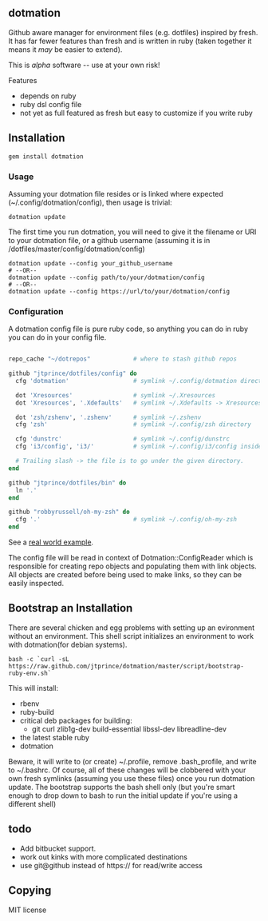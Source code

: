 ## dotmation

Github aware manager for environment files (e.g. dotfiles) inspired by fresh.
It has far fewer features than fresh and is written in ruby (taken together it
means it *may* be easier to extend).

This is *alpha* software -- use at your own risk!

Features
* depends on ruby
* ruby dsl config file
* not yet as full featured as fresh but easy to customize if you write ruby

## Installation

    gem install dotmation

### Usage

Assuming your dotmation file resides or is linked where expected
(~/.config/dotmation/config), then usage is trivial:

    dotmation update

The first time you run dotmation, you will need to give it the filename or URI
to your dotmation file, or a github username (assuming it is in
<user>/dotfiles/master/config/dotmation/config)

    dotmation update --config your_github_username
    # --OR--
    dotmation update --config path/to/your/dotmation/config
    # --OR--
    dotmation update --config https://url/to/your/dotmation/config

### Configuration

A dotmation config file is pure ruby code, so anything you can do in ruby you
can do in your config file.  
```ruby

repo_cache "~/dotrepos"            # where to stash github repos

github "jtprince/dotfiles/config" do  
  cfg 'dotmation'                  # symlink ~/.config/dotmation directory

  dot 'Xresources'                 # symlink ~/.Xresources
  dot 'Xresources', '.Xdefaults'   # symlink ~/.Xdefaults -> Xresources

  dot 'zsh/zshenv', '.zshenv'      # symlink ~/.zshenv
  cfg 'zsh'                        # symlink ~/.config/zsh directory

  cfg 'dunstrc'                    # symlink ~/.config/dunstrc
  cfg 'i3/config', 'i3/'           # symlink ~/.config/i3/config inside i3 dir

  # Trailing slash -> the file is to go under the given directory.
end

github "jtprince/dotfiles/bin" do
  ln '.'
end

github "robbyrussell/oh-my-zsh" do
  cfg '.'                          # symlink ~/.config/oh-my-zsh
end

```

See a [real world example](https://github.com/jtprince/dotfiles/blob/master/config/dotmation/config).

The config file will be read in context of Dotmation::ConfigReader which is
responsible for creating repo objects and populating them with link objects.
All objects are created before being used to make links, so they can be easily
inspected.

## Bootstrap an Installation

There are several chicken and egg problems with setting up an evironment
without an environment.  This shell script initializes an environment to work
with dotmation(for debian systems).

    bash -c `curl -sL https://raw.github.com/jtprince/dotmation/master/script/bootstrap-ruby-env.sh`

This will install:

* rbenv
* ruby-build
* critical deb packages for building:
    * git curl zlib1g-dev build-essential libssl-dev libreadline-dev
* the latest stable ruby
* dotmation

Beware, it will write to (or create) ~/.profile, remove .bash_profile, and
write to ~/.bashrc.  Of course, all of these changes will be clobbered with
your own fresh symlinks (assuming you use these files) once you run dotmation
update.  The bootstrap supports the bash shell only (but you're smart enough
to drop down to bash to run the initial update if you're using a different
shell)

## todo

* Add bitbucket support.
* work out kinks with more complicated destinations
* use git@github instead of https:// for read/write access

## Copying

MIT license
